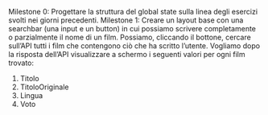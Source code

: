 Milestone 0:
Progettare la struttura del global state sulla linea degli esercizi svolti nei giorni precedenti.
Milestone 1:
Creare un layout base con una searchbar (una input e un button) in cui possiamo scrivere completamente o parzialmente il nome di un film. Possiamo, cliccando il bottone, cercare sull’API tutti i film che contengono ciò che ha scritto l’utente. Vogliamo dopo la risposta dell’API visualizzare a schermo i seguenti valori per ogni film trovato:
1. Titolo
2. TitoloOriginale 
3. Lingua
4. Voto
